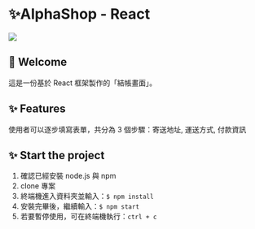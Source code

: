 # ✨AlphaShop - React

![](public/screenshot-01.JPG)

## 👋 Welcome

這是一份基於 React 框架製作的「結帳畫面」。

## ✨ Features

使用者可以逐步填寫表單，共分為 3 個步驟：寄送地址, 運送方式, 付款資訊

## ✨ Start the project

1.  確認已經安裝 node.js 與 npm
2.  clone 專案
3.  終端機進入資料夾並輸入：`$ npm install`
4.  安裝完畢後，繼續輸入：`$ npm start`
5.  若要暫停使用，可在終端機執行：`ctrl + c`

